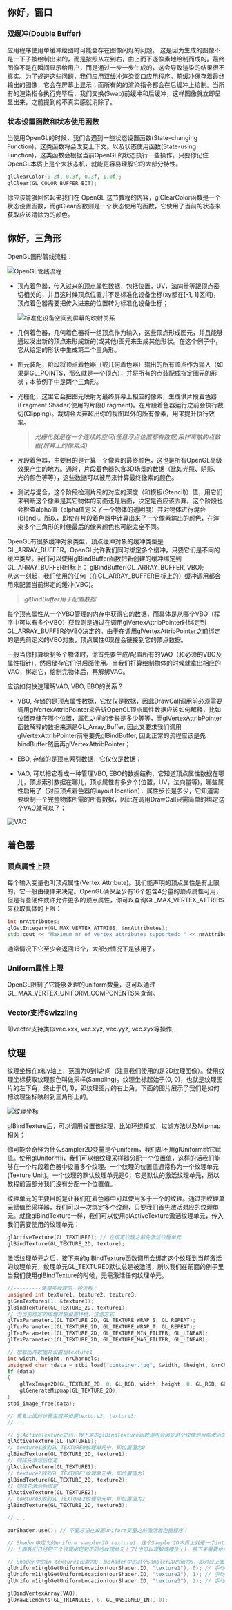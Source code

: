 ## 你好，窗口

### 双缓冲(Double Buffer)
应用程序使用单缓冲绘图时可能会存在图像闪烁的问题。 这是因为生成的图像不是一下子被绘制出来的，而是按照从左到右，由上而下逐像素地绘制而成的。最终图像不是在瞬间显示给用户，而是通过一步一步生成的，这会导致渲染的结果很不真实。为了规避这些问题，我们应用双缓冲渲染窗口应用程序。前缓冲保存着最终输出的图像，它会在屏幕上显示；而所有的的渲染指令都会在后缓冲上绘制。当所有的渲染指令执行完毕后，我们交换(Swap)前缓冲和后缓冲，这样图像就立即呈显出来，之前提到的不真实感就消除了。

### 状态设置函数和状态使用函数
当使用OpenGL的时候，我们会遇到一些状态设置函数(State-changing Function)，这类函数将会改变上下文。以及状态使用函数(State-using Function)，这类函数会根据当前OpenGL的状态执行一些操作。只要你记住OpenGL本质上是个大状态机，就能更容易理解它的大部分特性。

```C++
glClearColor(0.2f, 0.3f, 0.3f, 1.0f);
glClear(GL_COLOR_BUFFER_BIT);
```

你应该能够回忆起来我们在 OpenGL 这节教程的内容，glClearColor函数是一个状态设置函数，而glClear函数则是一个状态使用的函数，它使用了当前的状态来获取应该清除为的颜色。

## 你好，三角形

OpenGL图形管线流程：

![OpenGL管线流程](./OpenGLPic/OpenGL管线流程.PNG)

* 顶点着色器，传入过来的顶点属性数据，包括位置，UV，法向量等跟顶点密切相关的，并且这时候顶点位置并不是标准化设备坐标(xy都在[-1, 1]区间)，顶点着色器需要把传入进来的位置转为标准化设备坐标；

  ![标准化设备空间到屏幕的映射关系](./OpenGLPic/标准化设备空间到屏幕的映射关系.PNG)

* 几何着色器，几何着色器将一组顶点作为输入，这些顶点形成图元，并且能够通过发出新的顶点来形成新的(或其他)图元来生成其他形状。在这个例子中，它从给定的形状中生成第二个三角形。

* 图元装配，阶段将顶点着色器（或几何着色器）输出的所有顶点作为输入（如果是GL_POINTS，那么就是一个顶点），并将所有的点装配成指定图元的形状；本节例子中是两个三角形。

* 光栅化，这里它会把图元映射为最终屏幕上相应的像素，生成供片段着色器(Fragment Shader)使用的片段(Fragment)。在片段着色器运行之前会执行裁切(Clipping)。裁切会丢弃超出你的视图以外的所有像素，用来提升执行效率。

  >_光栅化就是在一个连续的空间(任意浮点位置都有数据)采样离散的点数据(屏幕上的像素点)_

* 片段着色器，主要目的是计算一个像素的最终颜色，这也是所有OpenGL高级效果产生的地方。通常，片段着色器包含3D场景的数据（比如光照、阴影、光的颜色等等），这些数据可以被用来计算最终像素的颜色。

* 测试与混合，这个阶段检测片段的对应的深度（和模板(Stencil)）值，用它们来判断这个像素是其它物体的前面还是后面，决定是否应该丢弃。这个阶段也会检查alpha值（alpha值定义了一个物体的透明度）并对物体进行混合(Blend)。所以，即使在片段着色器中计算出来了一个像素输出的颜色，在渲染多个三角形的时候最后的像素颜色也可能完全不同。


OpenGL有很多缓冲对象类型，顶点缓冲对象的缓冲类型是GL_ARRAY_BUFFER。OpenGL允许我们同时绑定多个缓冲，只要它们是不同的缓冲类型。我们可以使用glBindBuffer函数把新创建的缓冲绑定到GL_ARRAY_BUFFER目标上：
glBindBuffer(GL_ARRAY_BUFFER, VBO);  
从这一刻起，我们使用的任何（在GL_ARRAY_BUFFER目标上的）缓冲调用都会用来配置当前绑定的缓冲(VBO)。
>_glBindBuffer用于配置数据_


每个顶点属性从一个VBO管理的内存中获得它的数据，而具体是从哪个VBO（程序中可以有多个VBO）获取则是通过在调用glVertexAttribPointer时绑定到GL_ARRAY_BUFFER的VBO决定的。由于在调用glVertexAttribPointer之前绑定的是先前定义的VBO对象，顶点属性0现在会链接到它的顶点数据。

一般当你打算绘制多个物体时，你首先要生成/配置所有的VAO（和必须的VBO及属性指针)，然后储存它们供后面使用。当我们打算绘制物体的时候就拿出相应的VAO，绑定它，绘制完物体后，再解绑VAO。

应该如何快速理解VAO, VBO, EBO的关系 ?

* VBO, 存储的是顶点属性数据，它仅仅是数据，因此DrawCall调用前必须需要调用glVertexAttribPointer来告诉OpenGL顶点属性数据应该如何解释，比如位置存储在哪个位置，属性之间的步长是多少等等，而glVertexAttribPointer函数解释的数据来源是GL_Array_Buffer, 因此又要求我们调用glVertexAttribPointer前需要先glBindBuffer, 因此正常的流程应该是先bindBuffer然后再glVertexAttribPointer；

* EBO, 存储的是顶点索引数据，它仅仅是数据；

* VAO, 可以把它看成一种管理VBO, EBO的数据结构，它知道顶点属性数据在哪儿，顶点索引数据在哪儿，顶点属性有多少个(位置，UV，法向量等)，哪些属性启用了（对应顶点着色器的layout location），属性步长是多少，它知道需要绘制一个完整物体所需的所有数据，因此在调用DrawCall只需简单的绑定这个VAO就可以了；

![VAO](./OpenGLPic/VAO.PNG)

## 着色器

### 顶点属性上限

每个输入变量也叫顶点属性(Vertex Attribute)。我们能声明的顶点属性是有上限的，它一般由硬件来决定。OpenGL确保至少有16个包含4分量的顶点属性可用，但是有些硬件或许允许更多的顶点属性，你可以查询GL_MAX_VERTEX_ATTRIBS来获取具体的上限：

```C++
int nrAttributes;
glGetIntegerv(GL_MAX_VERTEX_ATTRIBS, &nrAttributes);
std::cout << "Maximum nr of vertex attributes supported: " << nrAttributes << std::endl;
```

通常情况下它至少会返回16个，大部分情况下是够用了。

### Uniform属性上限

OpenGL限制了它能够处理的uniform数量，这可以通过GL_MAX_VERTEX_UNIFORM_COMPONENTS来查询。

### Vector支持Swizzling

即vector支持类似vec.xxx, vec.xyz, vec.yyz, vec.zyx等操作;

## 纹理

纹理坐标在x和y轴上，范围为0到1之间（注意我们使用的是2D纹理图像）。使用纹理坐标获取纹理颜色叫做采样(Sampling)。纹理坐标起始于(0, 0)，也就是纹理图片的左下角，终止于(1, 1)，即纹理图片的右上角。下面的图片展示了我们是如何把纹理坐标映射到三角形上的。

![纹理坐标](./OpenGLPic/tex_coords.png)

glBindTexture后，可以调用设置该纹理，比如环绕模式，过滤方法以及Mipmap相关；

你可能会奇怪为什么sampler2D变量是个uniform，我们却不用glUniform给它赋值。使用glUniform1i，我们可以给纹理采样器分配一个位置值，这样的话我们能够在一个片段着色器中设置多个纹理。一个纹理的位置值通常称为一个纹理单元(Texture Unit)。一个纹理的默认纹理单元是0，它是默认的激活纹理单元，所以教程前面部分我们没有分配一个位置值。

纹理单元的主要目的是让我们在着色器中可以使用多于一个的纹理。通过把纹理单元赋值给采样器，我们可以一次绑定多个纹理，只要我们首先激活对应的纹理单元。就像glBindTexture一样，我们可以使用glActiveTexture激活纹理单元，传入我们需要使用的纹理单元：

```C++
glActiveTexture(GL_TEXTURE0); // 在绑定纹理之前先激活纹理单元
glBindTexture(GL_TEXTURE_2D, texture);
```

激活纹理单元之后，接下来的glBindTexture函数调用会绑定这个纹理到当前激活的纹理单元，纹理单元GL_TEXTURE0默认总是被激活，所以我们在前面的例子里当我们使用glBindTexture的时候，无需激活任何纹理单元。

```C++
//---------使用多纹理的一般流程：
unsigned int texture1, texture2, texture3;
glGenTextures(1, &texture1);
glBindTexture(GL_TEXTURE_2D, texture1);
// 为当前绑定的纹理对象设置环绕、过滤方式
glTexParameteri(GL_TEXTURE_2D, GL_TEXTURE_WRAP_S, GL_REPEAT);   
glTexParameteri(GL_TEXTURE_2D, GL_TEXTURE_WRAP_T, GL_REPEAT);
glTexParameteri(GL_TEXTURE_2D, GL_TEXTURE_MIN_FILTER, GL_LINEAR);
glTexParameteri(GL_TEXTURE_2D, GL_TEXTURE_MAG_FILTER, GL_LINEAR);

// 加载图片数据并设置给texture1
int width, height, nrChannels;
unsigned char *data = stbi_load("container.jpg", &width, &height, &nrChannels, 0);
if (data)
{
    glTexImage2D(GL_TEXTURE_2D, 0, GL_RGB, width, height, 0, GL_RGB, GL_UNSIGNED_BYTE, data);
    glGenerateMipmap(GL_TEXTURE_2D);
}
stbi_image_free(data);

// 重复上面的步骤生成并设置texture2, texture3;
// ...

// glActiveTexture之后，接下来的glBindTexture函数调用会绑定这个纹理到当前激活的纹理单元
glActiveTexture(GL_TEXTURE0);
// texture1放到GL_TEXTURE0纹理单元中，即位置值为0
glBindTexture(GL_TEXTURE_2D, texture1);
// 同样先激活后绑定
glActiveTexture(GL_TEXTURE1);
// texture2放到GL_TEXTURE1纹理单元中，即位置值为1
glBindTexture(GL_TEXTURE_2D, texture2);
// 同样先激活后绑定
glActiveTexture(GL_TEXTURE2);
// texture3放到GL_TEXTURE2纹理单元中，即位置值为2
glBindTexture(GL_TEXTURE_2D, texture3);

// ...

ourShader.use(); // 不要忘记在设置uniform变量之前激活着色器程序！

// Shader中定义的uniform sampler2D texture1，这个Sampler2D本质上就是一个int，即纹理单元的数值；
// 上面我们已经把三个纹理绑定到不同的纹理单元上了(也可以理解成槽位上)，接下来需要给shader中的sampler2D设置给值，这样就能引用正确的纹理；

// Shader中的in texture1设置为0，即shader中的这个Sampler2D的值为0，即对应上面的texture1;
glUniform1i(glGetUniformLocation(ourShader.ID, "texture1"), 0); // 手动设置
glUniform1i(glGetUniformLocation(ourShader.ID, "texture2"), 1); // 手动设置
glUniform1i(glGetUniformLocation(ourShader.ID, "texture3"), 2); // 手动设置

glBindVertexArray(VAO);
glDrawElements(GL_TRIANGLES, 6, GL_UNSIGNED_INT, 0);
```

